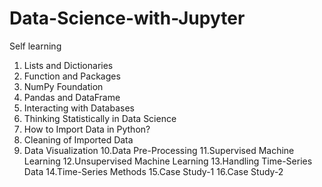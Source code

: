 # Data-Science-with-Jupyter
Self learning 
1. Lists and Dictionaries
2. Function and Packages
3. NumPy Foundation
4. Pandas and DataFrame
5. Interacting with Databases
6. Thinking Statistically in Data Science
7. How to Import Data in Python?
8. Cleaning of Imported Data
9. Data Visualization
10.Data Pre-Processing
11.Supervised Machine Learning
12.Unsupervised Machine Learning
13.Handling Time-Series Data
14.Time-Series Methods
15.Case Study-1
16.Case Study-2
